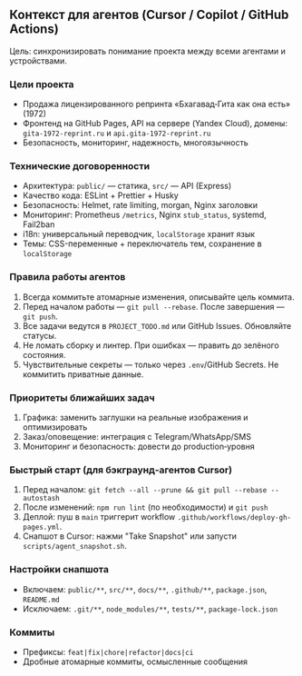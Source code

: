 ## Контекст для агентов (Cursor / Copilot / GitHub Actions)

Цель: синхронизировать понимание проекта между всеми агентами и устройствами.

### Цели проекта

- Продажа лицензированного репринта «Бхагавад‑Гита как она есть» (1972)
- Фронтенд на GitHub Pages, API на сервере (Yandex Cloud), домены: `gita-1972-reprint.ru` и `api.gita-1972-reprint.ru`
- Безопасность, мониторинг, надежность, многоязычность

### Технические договоренности

- Архитектура: `public/` — статика, `src/` — API (Express)
- Качество кода: ESLint + Prettier + Husky
- Безопасность: Helmet, rate limiting, morgan, Nginx заголовки
- Мониторинг: Prometheus `/metrics`, Nginx `stub_status`, systemd, Fail2ban
- i18n: универсальный переводчик, `localStorage` хранит язык
- Темы: CSS-переменные + переключатель тем, сохранение в `localStorage`

### Правила работы агентов

1. Всегда коммитьте атомарные изменения, описывайте цель коммита.
2. Перед началом работы — `git pull --rebase`. После завершения — `git push`.
3. Все задачи ведутся в `PROJECT_TODO.md` или GitHub Issues. Обновляйте статусы.
4. Не ломать сборку и линтер. При ошибках — править до зелёного состояния.
5. Чувствительные секреты — только через `.env`/GitHub Secrets. Не коммитить приватные данные.

### Приоритеты ближайших задач

1. Графика: заменить заглушки на реальные изображения и оптимизировать
2. Заказ/оповещение: интеграция с Telegram/WhatsApp/SMS
3. Мониторинг и безопасность: довести до production‑уровня

### Быстрый старт (для бэкграунд‑агентов Cursor)

1. Перед началом: `git fetch --all --prune && git pull --rebase --autostash`
2. После изменений: `npm run lint` (по необходимости) и `git push`
3. Деплой: пуш в `main` триггерит workflow `.github/workflows/deploy-gh-pages.yml`.
4. Снапшот в Cursor: нажми "Take Snapshot" или запусти `scripts/agent_snapshot.sh`.

### Настройки снапшота

- Включаем: `public/**`, `src/**`, `docs/**`, `.github/**`, `package.json`, `README.md`
- Исключаем: `.git/**`, `node_modules/**`, `tests/**`, `package-lock.json`

### Коммиты

- Префиксы: `feat|fix|chore|refactor|docs|ci`
- Дробные атомарные коммиты, осмысленные сообщения
